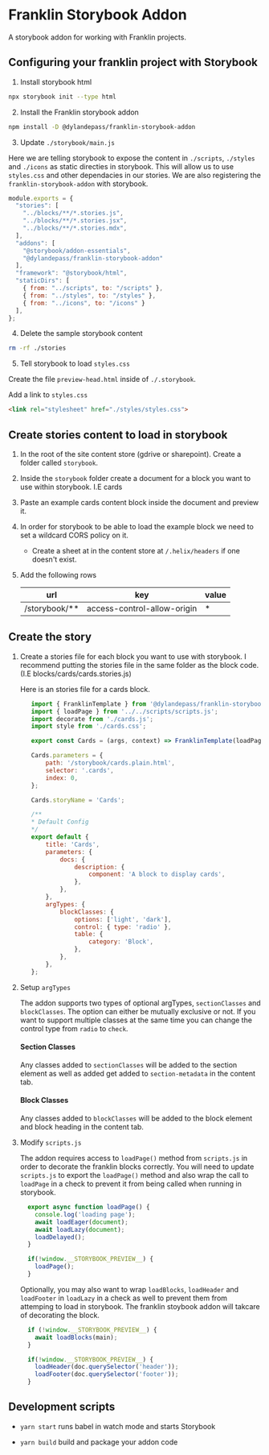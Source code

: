 # Franklin Storybook Addon
A storybook addon for working with Franklin projects.

## Configuring your franklin project with Storybook

1. Install storybook html

```bash
npx storybook init --type html
```

2. Install the Franklin storybook addon

```bash
npm install -D @dylandepass/franklin-storybook-addon
```

3. Update `./storybook/main.js`

Here we are telling storybook to expose the content in `./scripts`, `./styles` and `./icons` as static directies in storybook. 
This will allow us to use `styles.css` and other dependacies in our stories. We are also registering the `franklin-storybook-addon`
with storybook.

```js
module.exports = {
  "stories": [
    "../blocks/**/*.stories.js",
    "../blocks/**/*.stories.jsx",
    "../blocks/**/*.stories.mdx",
  ],
  "addons": [
    "@storybook/addon-essentials",
    "@dylandepass/franklin-storybook-addon"
  ],
  "framework": "@storybook/html",
  "staticDirs": [
    { from: "../scripts", to: "/scripts" }, 
    { from: "../styles", to: "/styles" }, 
    { from: "../icons", to: "/icons" }
  ],
};
```

4. Delete the sample storybook content
```bash
rm -rf ./stories
```

5. Tell storybook to load `styles.css`

Create the file `preview-head.html` inside of `./.storybook`.

Add a link to `styles.css`

```html
<link rel="stylesheet" href="./styles/styles.css">
```

## Create stories content to load in storybook

1. In the root of the site content store (gdrive or sharepoint). Create a folder called `storybook`.

2. Inside the `storybook` folder create a document for a block you want to use within storybook. I.E cards

3. Paste an example cards content block inside the document and preview it.

4. In order for storybook to be able to load the example block we need to set a wildcard CORS policy on it.

    * Create a sheet at in the content store at `/.helix/headers` if one doesn't exist.

5. Add the following rows

    |url|key|value|
    |-|-|-|
    |/storybook/**|access-control-allow-origin|*|

## Create the story

1. Create a stories file for each block you want to use with storybook. I recommend putting the stories file in the same folder as the block code. (I.E blocks/cards/cards.stories.js)

    Here is an stories file for a cards block.

     ```js
        import { FranklinTemplate } from '@dylandepass/franklin-storybook-addon';
        import { loadPage } from '../../scripts/scripts.js';
        import decorate from './cards.js';
        import style from './cards.css';

        export const Cards = (args, context) => FranklinTemplate(loadPage, args, context, decorate);

        Cards.parameters = {
            path: '/storybook/cards.plain.html',
            selector: '.cards',
            index: 0,
        };

        Cards.storyName = 'Cards';

        /**
        * Default Config
        */
        export default {
            title: 'Cards',
            parameters: {
                docs: {
                    description: {
                        component: 'A block to display cards',
                    },
                },
            },
            argTypes: {
                blockClasses: {
                    options: ['light', 'dark'],
                    control: { type: 'radio' },
                    table: {
                        category: 'Block',
                    },
                },
            },
        };
     ```

2. Setup `argTypes`

    The addon supports two types of optional argTypes, `sectionClasses` and `blockClasses`. The option can either be mutually exclusive or not. If you want to support multiple classes at the same time you can change the control type from `radio` to `check`.

    #### Section Classes
    
    Any classes added to `sectionClasses` will be added to the section element as well as added get added to `section-metadata` in the content tab. 

    #### Block Classes

    Any classes added to `blockClasses` will be added to the block element and block heading in the content tab.
    
    
 3. Modify `scripts.js`
    
    The addon requires access to `loadPage()` method from `scripts.js` in order to decorate the franklin blocks correctly. You will need to update `scripts.js` to export the `loadPage()` method and also wrap the call to `loadPage` in a check to prevent it from being called when running in storybook.
    
    ```js
      export async function loadPage() {
        console.log('loading page');
        await loadEager(document);
        await loadLazy(document);
        loadDelayed();
      }

      if(!window.__STORYBOOK_PREVIEW__) {
        loadPage();
      }
    ```
    
    Optionally, you may also want to wrap `loadBlocks`, `loadHeader` and `loadFooter` in `loadLazy` in a check as well to prevent them from attemping to load in storybook. The franklin stoybook addon will takcare of decorating the block.
    
    ```js
      if (!window.__STORYBOOK_PREVIEW__) {
        await loadBlocks(main);
      }

      if(!window.__STORYBOOK_PREVIEW__) {
        loadHeader(doc.querySelector('header'));
        loadFooter(doc.querySelector('footer'));
      }
    ```

## Development scripts

- `yarn start` runs babel in watch mode and starts Storybook

- `yarn build` build and package your addon code
